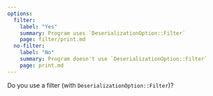 ```yaml
---
options:
  filter:
    label: "Yes"
    summary: Program uses `DeserializationOption::Filter`
    page: filter/print.md
  no-filter:
    label: "No"
    summary: Program doesn't use `DeserializationOption::Filter`
    page: print.md
---
```


Do you use a filter (with `DeserializationOption::Filter`)?